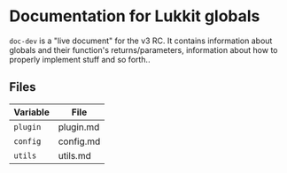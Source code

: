 # Documentation for Lukkit globals

``doc-dev`` is a "live document" for the v3 RC.
It contains information about globals and their function's returns/parameters, information about how to properly implement stuff and so forth..

## Files

| Variable | File |
|---|---|
| ``plugin`` | plugin.md |
| ``config`` | config.md |
| ``utils`` | utils.md |

